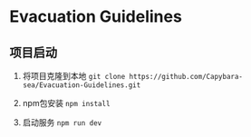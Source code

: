# Evacuation Guidelines

## 项目启动

1. 将项目克隆到本地
   `git clone https://github.com/Capybara-sea/Evacuation-Guidelines.git`

2. npm包安装
   `npm install`

3. 启动服务
   `npm run dev`
